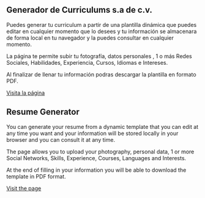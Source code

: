 ## Generador de Curriculums s.a de c.v.

Puedes generar tu curriculum a partir de una plantilla dinámica que puedes editar en cualquier momento que lo desees y tu información se almacenara de forma local en tu navegador y la puedes consultar en cualquier momento.

La página te permite subir tu fotografía, datos personales , 1 o más Redes Sociales, Habilidades, Experiencia, Cursos, Idiomas e Intereses.

Al finalizar de llenar tu información podras descargar la plantilla en formato PDF.

[Visita la página](https://resumegenerator.netlify.app)


## Resume Generator

You can generate your resume from a dynamic template that you can edit at any time you want and your information will be stored locally in your browser and you can consult it at any time.

The page allows you to upload your photography, personal data, 1 or more Social Networks, Skills, Experience, Courses, Languages ​​and Interests.

At the end of filling in your information you will be able to download the template in PDF format.

[Visit the page]((https://resumegenerator.netlify.app)
)


